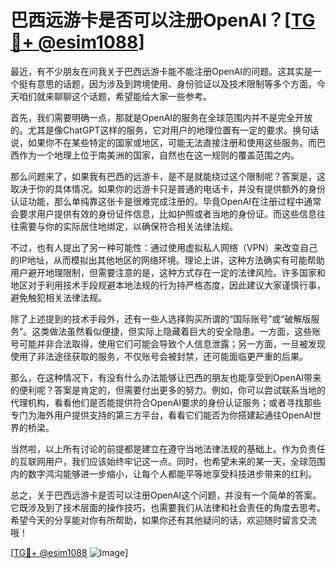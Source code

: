 # 巴西远游卡是否可以注册OpenAI？[[TG💪+ @esim1088](https://t.me/s/esim1088)]

最近，有不少朋友在问我关于巴西远游卡能不能注册OpenAI的问题。这其实是一个挺有意思的话题，因为涉及到跨境使用、身份验证以及技术限制等多个方面。今天咱们就来聊聊这个话题，希望能给大家一些参考。

首先，我们需要明确一点，那就是OpenAI的服务在全球范围内并不是完全开放的。尤其是像ChatGPT这样的服务，它对用户的地理位置有一定的要求。换句话说，如果你不在某些特定的国家或地区，可能无法直接注册和使用这些服务。而巴西作为一个地理上位于南美洲的国家，自然也在这一规则的覆盖范围之内。

那么问题来了，如果我有巴西的远游卡，是不是就能绕过这个限制呢？答案是，这取决于你的具体情况。如果你的远游卡只是普通的电话卡，并没有提供额外的身份认证功能，那么单纯靠这张卡是很难完成注册的。毕竟OpenAI在注册过程中通常会要求用户提供有效的身份证件信息，比如护照或者当地的身份证。而这些信息往往需要与你的实际居住地绑定，以确保符合相关法律法规。

不过，也有人提出了另一种可能性：通过使用虚拟私人网络（VPN）来改变自己的IP地址，从而模拟出其他地区的网络环境。理论上讲，这种方法确实有可能帮助用户避开地理限制，但需要注意的是，这种方式存在一定的法律风险。许多国家和地区对于利用技术手段规避本地法规的行为持严格态度，因此建议大家谨慎行事，避免触犯相关法律法规。

除了上述提到的技术手段外，还有一些人选择购买所谓的“国际账号”或“破解版服务”。这类做法虽然看似便捷，但实际上隐藏着巨大的安全隐患。一方面，这些账号可能并非合法取得，使用它们可能会导致个人信息泄露；另一方面，一旦被发现使用了非法途径获取的服务，不仅账号会被封禁，还可能面临更严重的后果。

那么，在这种情况下，有没有什么办法能够让巴西的朋友也能享受到OpenAI带来的便利呢？答案是肯定的，但需要付出更多的努力。例如，你可以尝试联系当地的代理机构，看看他们是否能提供符合OpenAI要求的身份认证服务；或者寻找那些专门为海外用户提供支持的第三方平台，看看它们能否为你搭建起通往OpenAI世界的桥梁。

当然啦，以上所有讨论的前提都是建立在遵守当地法律法规的基础上。作为负责任的互联网用户，我们应该始终牢记这一点。同时，也希望未来的某一天，全球范围内的数字鸿沟能够进一步缩小，让每个人都能平等地享受科技进步带来的红利。

总之，关于巴西远游卡是否可以注册OpenAI这个问题，并没有一个简单的答案。它既涉及到了技术层面的操作技巧，也需要我们从法律和社会责任的角度去思考。希望今天的分享能对你有所帮助，如果你还有其他疑问的话，欢迎随时留言交流哦！

[[TG💪+ @esim1088](https://t.me/s/esim1088) ![Image](https://i.postimg.cc/4NQfJmqS/Snipaste-2025-05-13-00-14-12.png)]